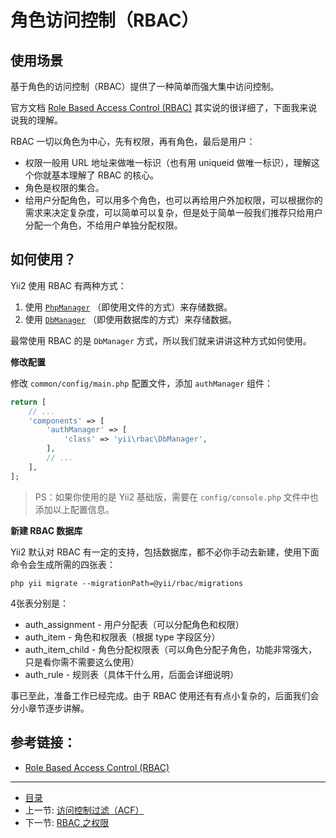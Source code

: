 # 角色访问控制（RBAC）

## 使用场景

基于角色的访问控制（RBAC）提供了一种简单而强大集中访问控制。

官方文档 [Role Based Access Control (RBAC)](http://www.yiiframework.com/doc-2.0/guide-security-authorization.html#rbac) 其实说的很详细了，下面我来说说我的理解。

RBAC 一切以角色为中心，先有权限，再有角色，最后是用户：

- 权限一般用 URL 地址来做唯一标识（也有用 uniqueid 做唯一标识），理解这个你就基本理解了 RBAC 的核心。
- 角色是权限的集合。
- 给用户分配角色，可以用多个角色，也可以再给用户外加权限，可以根据你的需求来决定复杂度，可以简单可以复杂，但是处于简单一般我们推荐只给用户分配一个角色，不给用户单独分配权限。


## 如何使用？

Yii2 使用 RBAC 有两种方式：

1. 使用 [`PhpManager`](http://www.yiiframework.com/doc-2.0/yii-rbac-phpmanager.html) （即使用文件的方式）来存储数据。
2. 使用 [`DbManager`](http://www.yiiframework.com/doc-2.0/yii-rbac-dbmanager.html) （即使用数据库的方式）来存储数据。

最常使用 RBAC 的是 `DbManager` 方式，所以我们就来讲讲这种方式如何使用。


**修改配置**

修改 `common/config/main.php` 配置文件，添加 `authManager` 组件：

```php
return [
    // ...
    'components' => [
        'authManager' => [
            'class' => 'yii\rbac\DbManager',
        ],
        // ...
    ],
];
```

> PS：如果你使用的是 Yii2 基础版，需要在 `config/console.php` 文件中也添加以上配置信息。

**新建 RBAC 数据库**

Yii2 默认对 RBAC 有一定的支持，包括数据库，都不必你手动去新建，使用下面命令会生成所需的四张表：

```
php yii migrate --migrationPath=@yii/rbac/migrations
```


4张表分别是：

- auth_assignment - 用户分配表（可以分配角色和权限）
- auth_item - 角色和权限表（根据 type 字段区分）
- auth_item_child - 角色分配权限表（可以角色分配子角色，功能非常强大，只是看你需不需要这么使用）
- auth_rule - 规则表（具体干什么用，后面会详细说明）


事已至此，准备工作已经完成。由于 RBAC 使用还有有点小复杂的，后面我们会分小章节逐步讲解。

## 参考链接：

- [Role Based Access Control (RBAC)](http://www.yiiframework.com/doc-2.0/guide-security-authorization.html#rbac)

-----------------

- [目录](/SUMMARY.md)
- 上一节: [访问控制过滤（ACF）](/book/04/4.1.md)
- 下一节: [RBAC 之权限](/book/04/4.3.md)